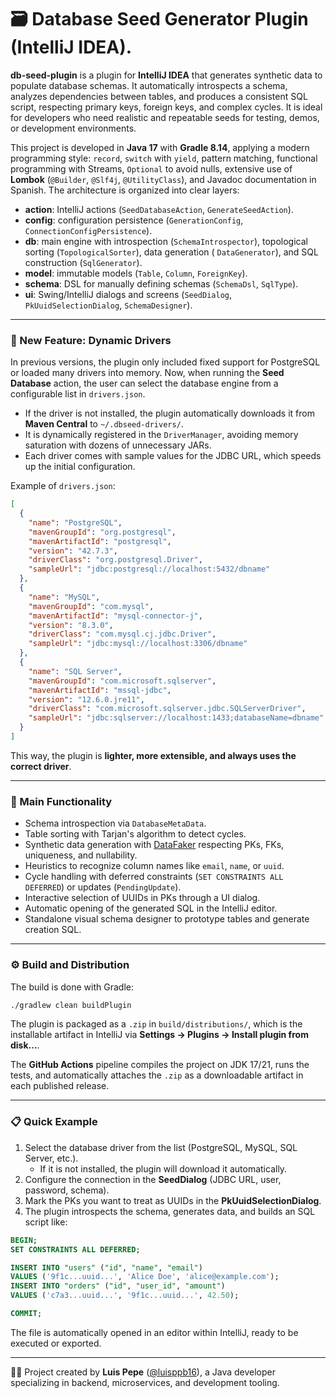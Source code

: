 # 🗃️ Database Seed Generator Plugin (IntelliJ IDEA).

**db-seed-plugin** is a plugin for **IntelliJ IDEA** that generates synthetic data to populate database schemas.
It automatically introspects a schema, analyzes dependencies between tables, and produces a consistent SQL script, respecting primary keys,
foreign keys, and complex cycles. It is ideal for developers who need realistic and repeatable seeds for testing, demos, or development
environments.

This project is developed in **Java 17** with **Gradle 8.14**, applying a modern programming style: `record`, `switch` with `yield`, pattern
matching, functional programming with Streams, `Optional` to avoid nulls, extensive use of **Lombok** (`@Builder`, `@Slf4j`,
`@UtilityClass`), and Javadoc documentation in Spanish. The architecture is organized into clear layers:

- **action**: IntelliJ actions (`SeedDatabaseAction`, `GenerateSeedAction`).
- **config**: configuration persistence (`GenerationConfig`, `ConnectionConfigPersistence`).
- **db**: main engine with introspection (`SchemaIntrospector`), topological sorting (`TopologicalSorter`), data generation (
  `DataGenerator`), and SQL construction (`SqlGenerator`).
- **model**: immutable models (`Table`, `Column`, `ForeignKey`).
- **schema**: DSL for manually defining schemas (`SchemaDsl`, `SqlType`).
- **ui**: Swing/IntelliJ dialogs and screens (`SeedDialog`, `PkUuidSelectionDialog`, `SchemaDesigner`).

---

### 🚀 New Feature: Dynamic Drivers

In previous versions, the plugin only included fixed support for PostgreSQL or loaded many drivers into memory.
Now, when running the **Seed Database** action, the user can select the database engine from a configurable list in `drivers.json`.

- If the driver is not installed, the plugin automatically downloads it from **Maven Central** to `~/.dbseed-drivers/`.
- It is dynamically registered in the `DriverManager`, avoiding memory saturation with dozens of unnecessary JARs.
- Each driver comes with sample values for the JDBC URL, which speeds up the initial configuration.

Example of `drivers.json`:

```json
[
  {
    "name": "PostgreSQL",
    "mavenGroupId": "org.postgresql",
    "mavenArtifactId": "postgresql",
    "version": "42.7.3",
    "driverClass": "org.postgresql.Driver",
    "sampleUrl": "jdbc:postgresql://localhost:5432/dbname"
  },
  {
    "name": "MySQL",
    "mavenGroupId": "com.mysql",
    "mavenArtifactId": "mysql-connector-j",
    "version": "8.3.0",
    "driverClass": "com.mysql.cj.jdbc.Driver",
    "sampleUrl": "jdbc:mysql://localhost:3306/dbname"
  },
  {
    "name": "SQL Server",
    "mavenGroupId": "com.microsoft.sqlserver",
    "mavenArtifactId": "mssql-jdbc",
    "version": "12.6.0.jre11",
    "driverClass": "com.microsoft.sqlserver.jdbc.SQLServerDriver",
    "sampleUrl": "jdbc:sqlserver://localhost:1433;databaseName=dbname"
  }
]
```

This way, the plugin is **lighter, more extensible, and always uses the correct driver**.

---

### 🔧 Main Functionality

- Schema introspection via `DatabaseMetaData`.
- Table sorting with Tarjan's algorithm to detect cycles.
- Synthetic data generation with [DataFaker](https://www.datafaker.net/) respecting PKs, FKs, uniqueness, and nullability.
- Heuristics to recognize column names like `email`, `name`, or `uuid`.
- Cycle handling with deferred constraints (`SET CONSTRAINTS ALL DEFERRED`) or updates (`PendingUpdate`).
- Interactive selection of UUIDs in PKs through a UI dialog.
- Automatic opening of the generated SQL in the IntelliJ editor.
- Standalone visual schema designer to prototype tables and generate creation SQL.

---

### ⚙️ Build and Distribution

The build is done with Gradle:

```bash
./gradlew clean buildPlugin
```

The plugin is packaged as a `.zip` in `build/distributions/`, which is the installable artifact in IntelliJ via **Settings → Plugins →
Install plugin from disk...**.

The **GitHub Actions** pipeline compiles the project on JDK 17/21, runs the tests, and automatically attaches the `.zip` as a downloadable
artifact in each published release.

---

### 📋 Quick Example

1. Select the database driver from the list (PostgreSQL, MySQL, SQL Server, etc.).
    - If it is not installed, the plugin will download it automatically.
2. Configure the connection in the **SeedDialog** (JDBC URL, user, password, schema).
3. Mark the PKs you want to treat as UUIDs in the **PkUuidSelectionDialog**.
4. The plugin introspects the schema, generates data, and builds an SQL script like:

```sql
BEGIN;
SET CONSTRAINTS ALL DEFERRED;

INSERT INTO "users" ("id", "name", "email")
VALUES ('9f1c...uuid...', 'Alice Doe', 'alice@example.com');
INSERT INTO "orders" ("id", "user_id", "amount")
VALUES ('c7a3...uuid...', '9f1c...uuid...', 42.50);

COMMIT;
```

The file is automatically opened in an editor within IntelliJ, ready to be executed or exported.

---

👨‍💻 Project created by **Luis Pepe** ([@luisppb16](https://github.com/luisppb16)), a Java developer specializing in backend, microservices,
and development tooling.
